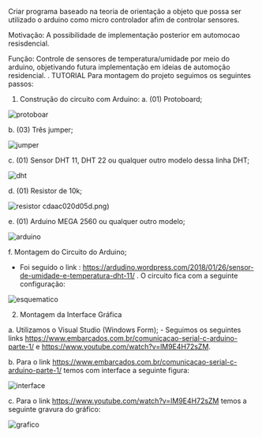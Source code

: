 
Criar programa baseado na teoria de orientação a objeto que possa ser utilizado o arduino como micro controlador afim de controlar sensores.

Motivação: A possibilidade de implementação posterior em automocao resisdencial.

Função: Controle de sensores de temperatura/umidade por meio do arduino, objetivando futura implementação em ideias de automoção residencial.  .
TUTORIAL
Para montagem do projeto seguimos os seguintes passos:
1.	Construção do circuito com Arduino:
a.	(01) Protoboard;

![protoboar](https://user-images.githubusercontent.com/37376018/40452260-a69721f0-5eb7-11e8-847f-75ead636ed19.jpg)

b.	(03) Três jumper;

![jumper](https://user-images.githubusercontent.com/37376018/40452240-95889e20-5eb7-11e8-9f05-80f738bc9925.png)
 
c.	(01) Sensor DHT 11, DHT 22 ou qualquer outro modelo dessa linha DHT;

![dht](https://user-images.githubusercontent.com/37376018/40452680-0de554c0-5eb9-11e8-80b9-e55c8499e6c3.png)

d.	(01) Resistor de 10k;

![resistor](https://user-images.githubusercontent.com/37376018/40452416-1c75d3a8-5eb8-11e8-8865-7bf561d34f75.jpg)
cdaac020d05d.png)

e.	(01) Arduino MEGA 2560 ou qualquer outro modelo;
 
![arduino](https://user-images.githubusercontent.com/37376018/40452304-cc3f9c98-5eb7-11e8-9154-c1e8076edfec.png)

f.	Montagem do Circuito do Arduino;
- Foi seguido o link : https://ardudino.wordpress.com/2018/01/26/sensor-de-umidade-e-temperatura-dht-11/ . O circuito fica com a seguinte configuração:

![esquematico](https://user-images.githubusercontent.com/37376018/40452319-d92e5aa2-5eb7-11e8-9b6f-dc53a7692988.png)

2. Montagem da Interface Gráfica

a. Utilizamos o Visual Studio (Windows Form);
    - Seguimos os seguintes links https://www.embarcados.com.br/comunicacao-serial-c-arduino-parte-1/ e https://www.youtube.com/watch?v=lM9E4H72sZM.

b. Para o link https://www.embarcados.com.br/comunicacao-serial-c-arduino-parte-1/ temos com interface a seguinte figura:

![interface](https://user-images.githubusercontent.com/37376018/40452356-f36b3dae-5eb7-11e8-9497-1bc929e09dd4.png)
 
c. Para o link https://www.youtube.com/watch?v=lM9E4H72sZM temos  a seguinte gravura do gráfico:

![grafico](https://user-images.githubusercontent.com/37376018/40452374-fe22c488-5eb7-11e8-9e63-c52c5b6d24c9.png)
